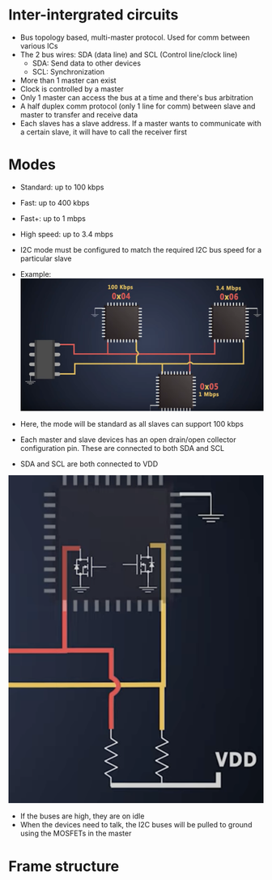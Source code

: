 # Inter-intergrated circuits
- Bus topology based, multi-master protocol. Used for comm between various ICs
- The 2 bus wires: SDA (data line) and SCL (Control line/clock line)
	- SDA: Send data to other devices
	- SCL: Synchronization
- More than 1 master can exist
- Clock is controlled by a master
- Only 1 master can access the bus at a time and there's bus arbitration
- A half duplex comm protocol (only 1 line for comm) between slave and master to transfer and receive data
- Each slaves has a slave address. If a master wants to communicate with a certain slave, it will have to call the receiver first

# Modes
- Standard: up to 100 kbps
- Fast: up to 400 kbps
- Fast+: up to 1 mbps
- High speed: up to 3.4 mbps

- I2C mode must be configured to match the required I2C bus speed for a particular slave
- Example:
![](./Assets/i2c-bus-speed-slaves.png)
- Here, the mode will be standard as all slaves can support 100 kbps

- Each master and slave devices has an open drain/open collector configuration pin. These are connected to both SDA and SCL
- SDA and SCL are both connected to VDD

![](./Assets/i2c-open-drain-collector-bus.png)

- If the buses are high, they are on idle
- When the devices need to talk, the I2C buses will be pulled to ground using the MOSFETs in the master

# Frame structure
